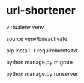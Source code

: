 # url-shortener

virtualenv venv

source venv/bin/activate

pip install -r requirements.txt

python manage.py migrate

python manage.py runserver
